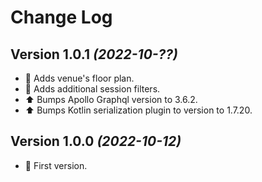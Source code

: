 Change Log
==========

Version 1.0.1 *(2022-10-??)*
----------------------------

* 📣 Adds venue's floor plan.
* 📣 Adds additional session filters.
* ⬆️ Bumps Apollo Graphql version to 3.6.2.
* ⬆️ Bumps Kotlin serialization plugin to version to 1.7.20.

Version 1.0.0 *(2022-10-12)*
----------------------------

* 🎉 First version.